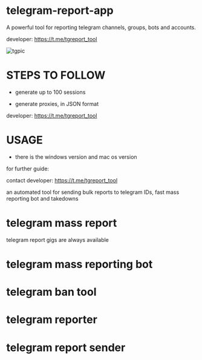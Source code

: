 # telegram-report-app
A powerful tool for reporting telegram channels, groups, bots and accounts.

developer: https://t.me/tgreport_tool

![tgpic](https://github.com/user-attachments/assets/ec6dfbe4-5d36-44a9-a6d5-0ec1580136a2)

# STEPS TO FOLLOW
- generate up to 100 sessions

- generate proxies, in JSON format

developer:  https://t.me/tgreport_tool

# USAGE
- there is the windows version and mac os version

for further guide:

contact developer:  https://t.me/tgreport_tool

an automated tool for sending bulk reports to telegram IDs, fast mass reporting bot and takedowns

# telegram mass report
telegram report gigs are always available
# telegram mass reporting bot
# telegram ban tool
# telegram reporter
# telegram report sender
